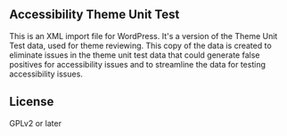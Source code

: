 ## Accessibility Theme Unit Test

This is an XML import file for WordPress. It's a version of the Theme Unit Test data, used for theme reviewing. This copy of the data is created to eliminate issues in the theme unit test data that could generate false positives for accessibility issues and to streamline the data for testing accessibility issues.

## License

GPLv2 or later